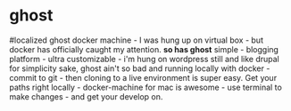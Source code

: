 # ghost
#localized ghost docker machine - I was hung up on virtual box - but docker has officially caught my attention. 
**so has ghost** simple - blogging platform - ultra customizable - i'm hung on wordpress still and like drupal
for simplicity sake, ghost ain't so bad and running locally with docker - commit to git - then cloning to a live environment
is super easy.  Get your paths right locally - docker-machine for mac is awesome - use terminal to make changes -
and get your develop on. 
